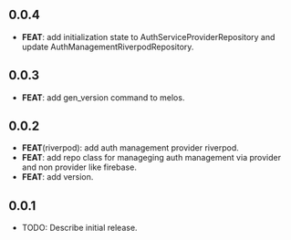 ## 0.0.4

 - **FEAT**: add initialization state to AuthServiceProviderRepository and update AuthManagementRiverpodRepository.

## 0.0.3

 - **FEAT**: add gen_version command to melos.

## 0.0.2

 - **FEAT**(riverpod): add auth management provider riverpod.
 - **FEAT**: add repo class for manageging auth management via provider and non provider like firebase.
 - **FEAT**: add version.

## 0.0.1

* TODO: Describe initial release.
